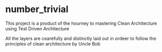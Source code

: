# number_trivial

This project is a product of the hourney to mastering Clean Architecture using Test Driven Architecture

All the layers are cearefully and distinctly laid out in ordeer to follow the principles of clean architecture by Uncle Bob
